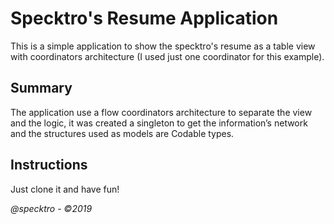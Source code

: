 # Specktro's Resume Application

This is a simple application to show the specktro's resume as a table view with coordinators architecture (I used just one coordinator for this example).

## Summary
The application use a flow coordinators architecture to separate the view and the logic, it was created a singleton to get the information’s network and the structures used as models are Codable types.

## Instructions
Just clone it and have fun!

_@specktro - ©2019_
